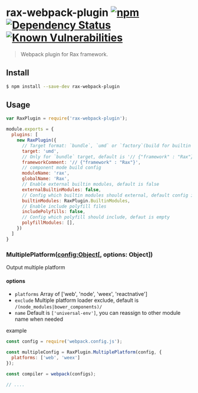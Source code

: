 # rax-webpack-plugin [![npm](https://img.shields.io/npm/v/rax-webpack-plugin.svg)](https://www.npmjs.com/package/rax-webpack-plugin) [![Dependency Status](https://david-dm.org/alibaba/rax.svg?path=packages/rax-webpack-plugin)](https://david-dm.org/alibaba/rax.svg?path=packages/rax-webpack-plugin) [![Known Vulnerabilities](https://snyk.io/test/npm/rax-webpack-plugin/badge.svg)](https://snyk.io/test/npm/rax-webpack-plugin)

> Webpack plugin for Rax framework.

## Install

```sh
$ npm install --save-dev rax-webpack-plugin
```

## Usage

```javascript
var RaxPlugin = require('rax-webpack-plugin');

module.exports = {
  plugins: [
    new RaxPlugin({
      // Target format: `bundle`, `umd` or `factory`(build for builtin module format), default is umd
      target: 'umd',
      // Only for `bundle` target, default is '// {"framework" : "Rax"}'
      frameworkComment: '// {"framework" : "Rax"}',
      // component mode build config
      moduleName: 'rax',
      globalName: 'Rax',
      // Enable external builtin modules, default is false
      externalBuiltinModules: false,
      // Config which builtin modules should external, default config is define in `RaxPlugin.BuiltinModules`
      builtinModules: RaxPlugin.BuiltinModules,
      // Enable include polyfill files
      includePolyfills: false,
      // Config which polyfill should include, defaut is empty
      polyfillModules: [],
    })
  ]
}
```

### MultiplePlatform(<config:Object>[, options: Object])

Output multiple platform

#### options

- `platforms` Array of ['web', 'node', 'weex', 'reactnative']
- `exclude` Multiple platform loader exclude, default is `/(node_modules|bower_components)/`
- `name` Default is `['universal-env']`, you can reassign to other module name when needed

example

```javascript
const config = require('webpack.config.js');

const multipleConfig = RaxPlugin.MultiplePlatform(config, {
  platforms: ['web', 'weex']
});

const compiler = webpack(configs);

// ....
```
